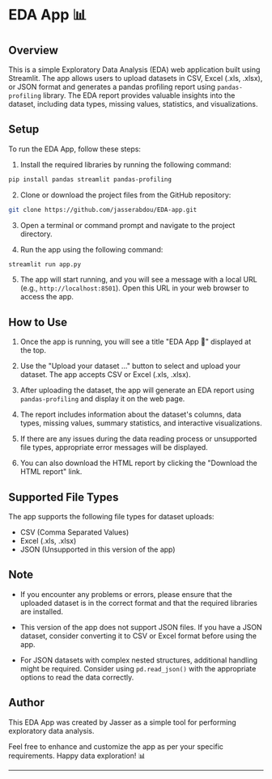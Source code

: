 # EDA App 📊

## Overview

This is a simple Exploratory Data Analysis (EDA) web application built using Streamlit. The app allows users to upload datasets in CSV, Excel (.xls, .xlsx), or JSON format and generates a pandas profiling report using `pandas-profiling` library. The EDA report provides valuable insights into the dataset, including data types, missing values, statistics, and visualizations.

## Setup

To run the EDA App, follow these steps:

1. Install the required libraries by running the following command:

```bash
pip install pandas streamlit pandas-profiling
```

2. Clone or download the project files from the GitHub repository:

```bash
git clone https://github.com/jasserabdou/EDA-app.git
```

3. Open a terminal or command prompt and navigate to the project directory.

4. Run the app using the following command:

```bash
streamlit run app.py
```

5. The app will start running, and you will see a message with a local URL (e.g., `http://localhost:8501`). Open this URL in your web browser to access the app.

## How to Use

1. Once the app is running, you will see a title "EDA App 🚀" displayed at the top.

2. Use the "Upload your dataset ..." button to select and upload your dataset. The app accepts CSV or Excel (.xls, .xlsx).

3. After uploading the dataset, the app will generate an EDA report using `pandas-profiling` and display it on the web page.

4. The report includes information about the dataset's columns, data types, missing values, summary statistics, and interactive visualizations.

5. If there are any issues during the data reading process or unsupported file types, appropriate error messages will be displayed.

6. You can also download the HTML report by clicking the "Download the HTML report" link.

## Supported File Types

The app supports the following file types for dataset uploads:

- CSV (Comma Separated Values)
- Excel (.xls, .xlsx)
- JSON (Unsupported in this version of the app)

## Note

- If you encounter any problems or errors, please ensure that the uploaded dataset is in the correct format and that the required libraries are installed.

- This version of the app does not support JSON files. If you have a JSON dataset, consider converting it to CSV or Excel format before using the app.

- For JSON datasets with complex nested structures, additional handling might be required. Consider using `pd.read_json()` with the appropriate options to read the data correctly.

## Author

This EDA App was created by Jasser as a simple tool for performing exploratory data analysis.

Feel free to enhance and customize the app as per your specific requirements. Happy data exploration! 📊

---

